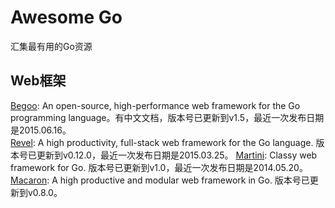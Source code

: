 # Awesome Go
汇集最有用的Go资源

## Web框架
[Begoo](https://github.com/astaxie/beego):  An open-source, high-performance web framework for the Go programming language。有中文文档，版本号已更新到v1.5，最近一次发布日期是2015.06.16。  
[Revel](https://github.com/revel/revel): A high productivity, full-stack web framework for the Go language. 版本号已更新到v0.12.0，最近一次发布日期是2015.03.25。
[Martini](https://github.com/go-martini/martini): Classy web framework for Go. 版本号已更新到v1.0，最近一次发布日期是2014.05.20。   
[Macaron](https://github.com/go-macaron/macaron): A high productive and modular web framework in Go. 版本号已更新到v0.8.0。  
